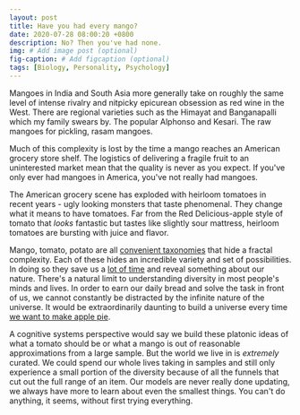 ```yaml
---
layout: post
title: Have you had every mango?
date: 2020-07-28 08:00:20 +0800
description: No? Then you've had none.
img: # Add image post (optional)
fig-caption: # Add figcaption (optional)
tags: [Biology, Personality, Psychology]
---
```


Mangoes in India and South Asia more generally take on roughly the same level of intense rivalry and nitpicky epicurean obsession as red wine in the West. There are regional varieties such as the Himayat and Banganapalli which my family swears by. The popular Alphonso and Kesari. The raw mangoes for pickling, rasam mangoes.

Much of this complexity is lost by the time a mango reaches an American grocery store shelf. The logistics of delivering a fragile fruit to an uninterested market mean that the quality is never as you expect. If you've only ever had mangoes in America, you've not really had mangoes.

The American grocery scene has exploded with heirloom tomatoes in recent years - ugly looking monsters that taste phenomenal. They change what it means to have tomatoes. Far from the Red Delicious-apple style of tomato that _looks_ fantastic but tastes like slightly sour mattress, heirloom tomatoes are bursting with juice and flavor.

Mango, tomato, potato are all [convenient taxonomies](../disrupted-continua) that hide a fractal complexity. Each of these hides an incredible variety and set of possibilities. In doing so they save us a [lot of time](https://www.youtube.com/watch?v=_bW4vEo1F4E) and reveal something about our nature. There's a natural limit to understanding diversity in most people's minds and lives. In order to earn our daily bread and solve the task in front of us, we cannot constantly be distracted by the infinite nature of the universe. It would be extraordinarily daunting to build a universe every time [we want to make apple pie](https://youtu.be/MSce39QSYVo?t=53).

A cognitive systems perspective would say we build these platonic ideas of what a tomato should be or what a mango is out of reasonable approximations from a large sample. But the world we live in is _extremely_ curated. We could spend our whole lives taking in samples and still only experience a small portion of the diversity because of all the funnels that cut out the full range of an item. Our models are never really done updating, we always have more to learn about even the smallest things. You can't do anything, it seems, without first trying everything.
